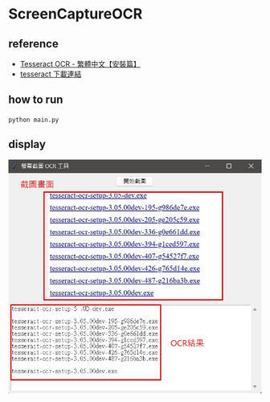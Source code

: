 # ScreenCaptureOCR

## reference
- [Tesseract OCR - 繁體中文【安裝篇】](<https://vocus.cc/article/621cfdb3fd8978000162a2e8>)
- [tesseract 下載連結](<https://digi.bib.uni-mannheim.de/tesseract/>)

## how to run
`python main.py`

## display
![image](https://github.com/ljn3333/ScreenCaptureOCR/blob/main/pic/1738931501422.jpg)
